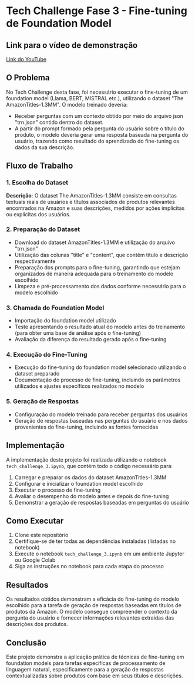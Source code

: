 # Tech Challenge Fase 3 - Fine-tuning de Foundation Model

## Link para o vídeo de demonstração
[Link do YouTube]()

## O Problema

No Tech Challenge desta fase, foi necessário executar o fine-tuning de um foundation model (Llama, BERT, MISTRAL etc.), utilizando o dataset "The AmazonTitles-1.3MM". O modelo treinado deveria:

- Receber perguntas com um contexto obtido por meio do arquivo json "trn.json" contido dentro do dataset.
- A partir do prompt formado pela pergunta do usuário sobre o título do produto, o modelo deveria gerar uma resposta baseada na pergunta do usuário, trazendo como resultado do aprendizado do fine-tuning os dados da sua descrição.

## Fluxo de Trabalho

### 1. Escolha do Dataset
**Descrição**: O dataset The AmazonTitles-1.3MM consiste em consultas textuais reais de usuários e títulos associados de produtos relevantes encontrados na Amazon e suas descrições, medidos por ações implícitas ou explícitas dos usuários.

### 2. Preparação do Dataset
- Download do dataset AmazonTitles-1.3MM e utilização do arquivo "trn.json"
- Utilização das colunas "title" e "content", que contêm título e descrição respectivamente
- Preparação dos prompts para o fine-tuning, garantindo que estejam organizados de maneira adequada para o treinamento do modelo escolhido
- Limpeza e pré-processamento dos dados conforme necessário para o modelo escolhido

### 3. Chamada do Foundation Model
- Importação do foundation model utilizado
- Teste apresentando o resultado atual do modelo antes do treinamento (para obter uma base de análise após o fine-tuning)
- Avaliação da diferença do resultado gerado após o fine-tuning

### 4. Execução do Fine-Tuning
- Execução do fine-tuning do foundation model selecionado utilizando o dataset preparado
- Documentação do processo de fine-tuning, incluindo os parâmetros utilizados e ajustes específicos realizados no modelo

### 5. Geração de Respostas
- Configuração do modelo treinado para receber perguntas dos usuários
- Geração de respostas baseadas nas perguntas do usuário e nos dados provenientes do fine-tuning, incluindo as fontes fornecidas

## Implementação

A implementação deste projeto foi realizada utilizando o notebook `tech_challenge_3.ipynb`, que contém todo o código necessário para:

1. Carregar e preparar os dados do dataset AmazonTitles-1.3MM
2. Configurar e inicializar o foundation model escolhido
3. Executar o processo de fine-tuning
4. Avaliar o desempenho do modelo antes e depois do fine-tuning
5. Demonstrar a geração de respostas baseadas em perguntas do usuário

## Como Executar

1. Clone este repositório
2. Certifique-se de ter todas as dependências instaladas (listadas no notebook)
3. Execute o notebook `tech_challenge_3.ipynb` em um ambiente Jupyter ou Google Colab
4. Siga as instruções no notebook para cada etapa do processo

## Resultados

Os resultados obtidos demonstram a eficácia do fine-tuning do modelo escolhido para a tarefa de geração de respostas baseadas em títulos de produtos da Amazon. O modelo consegue compreender o contexto da pergunta do usuário e fornecer informações relevantes extraídas das descrições dos produtos.

## Conclusão

Este projeto demonstra a aplicação prática de técnicas de fine-tuning em foundation models para tarefas específicas de processamento de linguagem natural, especificamente para a geração de respostas contextualizadas sobre produtos com base em seus títulos e descrições.
